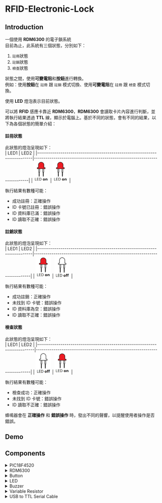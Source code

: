 # RFID-Electronic-Lock

## Introduction

一個使用 **RDM6300** 的電子鎖系統  
目前為止，此系統有三個狀態，分別如下：
1. ``註冊``狀態
2. ``註銷``狀態
3. ``檢查``狀態

狀態之間，使用**可變電阻**和**按鈕**進行轉換。  
例如：使用**按鈕**在 ``註冊`` 跟 ``註銷`` 模式切換、使用**可變電阻**在 ``註冊`` 跟 ``檢查`` 模式切換。

使用 **LED** 燈泡表示目前狀態。

可以將 **RFID** 感應卡靠近 **RDM6300**，**RDM6300** 會讀取卡片內容進行判斷，並將執行結果透過 **TTL** 線，顯示於電腦上。基於不同的狀態，會有不同的結果，以下為各個狀態的簡單介紹：

#### 註冊狀態
此狀態的燈泡呈現如下：  
  |                                   LED1                                    |                                   LED2                                    |
  |---------------------------------------------------------------------------|---------------------------------------------------------------------------|
  | <img src="./Images/States/LED on.png" alt="Check" width="50" height="70"> | <img src="./Images/States/LED on.png" alt="Check" width="50" height="70"> |
 
執行結果有數種可能：
* 成功註冊：正確操作
* ID 卡號已註冊：錯誤操作
* ID 資料庫已滿：錯誤操作
* ID 讀取不正確：錯誤操作

#### 註銷狀態
此狀態的燈泡呈現如下：  
  |                                   LED1                                    |                                    LED2                                    |
  |---------------------------------------------------------------------------|----------------------------------------------------------------------------|
  | <img src="./Images/States/LED on.png" alt="Check" width="50" height="70"> | <img src="./Images/States/LED off.png" alt="Check" width="50" height="70"> |

執行結果有數種可能：
* 成功註銷：正確操作
* 未找到 ID 卡號：錯誤操作
* ID 資料庫為空：錯誤操作
* ID 讀取不正確：錯誤操作

#### 檢查狀態
此狀態的燈泡呈現如下：  
  |                                    LED1                                    |                                    LED2                                   |
  |----------------------------------------------------------------------------|---------------------------------------------------------------------------|
  | <img src="./Images/States/LED off.png" alt="Check" width="50" height="70"> | <img src="./Images/States/LED on.png" alt="Check" width="50" height="70"> |

執行結果有數種可能：
* 檢查成功：正確操作
* 未找到 ID 卡號：錯誤操作
* ID 讀取不正確：錯誤操作

蜂鳴器會在 **正確操作** 和 **錯誤操作** 時，發出不同的聲響，以提醒使用者操作是否錯誤。

## Demo
  

## Components

<details>
  <summary>PIC18F4520</summary>

  <img src="./Images/Conponents/PIC18F4520.jpg" alt="PIC18F4520" width="350" height="233">
  <img src="./Images/Conponents/PIC18F4520 Pinout Diagram.png" alt="Pinout Diagram" width="350">

</details>

<details>
  <summary>RDM6300</summary>

  <img src="./Images/Conponents/RFID%20RDM6300%20Pinout%20Diagram.png" alt="RDM6300 PINOUT" width="280">
  <img src="./Images/Conponents/RDM6300%20Copper%20Coil.jpg" alt="RDM6300 Coil" width="200">
  <img src="./Images/Conponents/125kHz RFID Card.jpg" alt="125kHz RFID Card" width="320" height="200">


  |   RDM6300 Pin   |      Coil      |     PIC18F4520     |
  |-----------------|----------------|--------------------|
  | `ANT1`          |  `Black Line`  |         X          |
  | `ANT2`          |   `Red Line`   |         X          |
  | `Vcc (down)`    |       X        |       `Vdd`        |
  | `GND (down)`    |       X        |       `Vss`        |
  | `TX`            |       X        |      `RC7/RX`      |

</details>
<details>
  <summary>Button</summary>

  <img src="./Images/Conponents/Button.jpg" alt="Button" width="200">

  |      Button      |                                                                          PIC18F4520                                                                          |
  |------------------|--------------------------------------------------------------------------------------------------------------------------------------------------------------|
  |   ``One side``   | ``RB0/INT0`` → ``Resistor`` → ``Vdd``<br>&nbsp;&nbsp;&nbsp;&nbsp;&nbsp;&nbsp;&nbsp;&nbsp;&nbsp;&nbsp;&nbsp;&nbsp;&nbsp;&nbsp;&nbsp;&nbsp;&nbsp;→ ``One side``|
  | ``Another side`` |                                                                           ``Vss``                                                                            |

</details>
<details>
  <summary>LED</summary>

  <img src="./Images/Conponents/LED.jpg" alt="LED" width="200">

  |      LED1      |                PIC18F4520               |
  |----------------|-----------------------------------------|
  |  ``Long Leg``  |``RA1/AN1`` → ``Resistor`` → ``Long Leg``|
  |  ``Short Leg`` |                 ``Vss``                 |

  |      LED2      |                PIC18F4520               |
  |----------------|-----------------------------------------|
  |  ``Long Leg``  |``RA2/AN2`` → ``Resistor`` → ``Long Leg``|
  |  ``Short Leg`` |                 ``Vss``                 |

</details>
<details>
  <summary>Buzzer</summary>
  
  <img src="./Images/Conponents/Buzzer.jpg" alt="Buzzer" width="200">

  |  Buzzer |  PIC18F4520  |
  |---------|--------------|
  | ``Vcc`` |   ``Vdd``    |
  | ``GND`` |   ``Vss``    |
  | ``I/O`` | ``RC2/CCP1`` |

</details>
<details>
  <summary>Variable Resistor</summary>

  <img src="./Images/Conponents/Variable Resistor.jpg" alt="Variable Resistor" width="200" height="200">

  | Variable Resistor | PIC18F4520 |
  |-------------------|------------|
  |   ``One side``    |  ``Vdd``   |
  |    ``Center``     | ``RA0/AN0``|
  | ``Another side``  |  ``Vss``   |
</details>

<details>
  <summary>USB to TTL Serial Cable</summary>

  <img src="./Images/Conponents/USB to TTL Cable.jpg" alt="TTL Cable" width="200" height="200">

  |  TTL Cable | PIC18F4520 |
  |------------|------------|
  |  ``Red``   |  ``Vdd``   |
  |  ``Black`` |  ``Vss``   |
  |  ``Green`` |     X      |
  |  ``White`` | ``RC6/TX`` |
</details>
